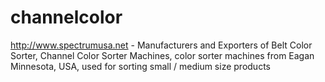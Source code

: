 channelcolor
============

http://www.spectrumusa.net - Manufacturers and Exporters of Belt Color Sorter, Channel Color Sorter Machines, color sorter machines from Eagan Minnesota, USA, used for sorting small / medium size products
